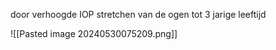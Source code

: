 door verhoogde IOP stretchen van de ogen tot 3 jarige leeftijd

![[Pasted image 20240530075209.png]]